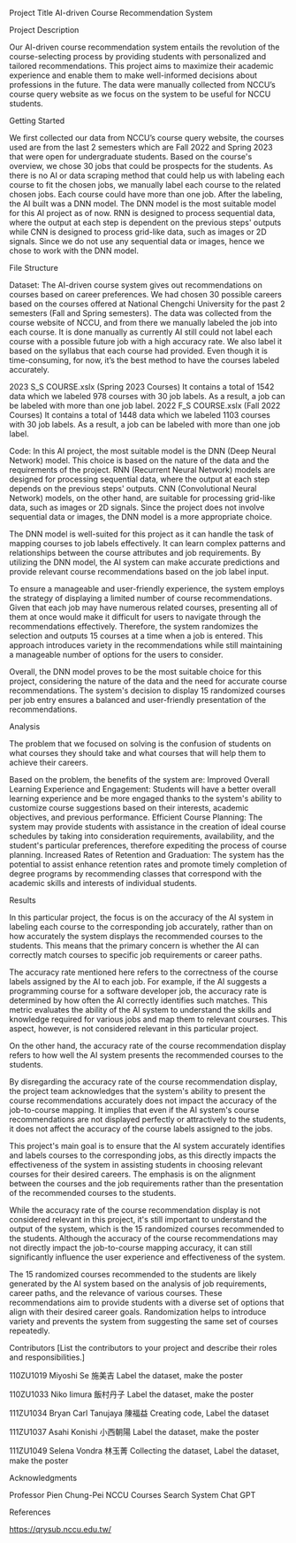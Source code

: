 Project Title
AI-driven Course Recommendation System

Project Description

Our AI-driven course recommendation system entails the revolution of the course-selecting process by providing students with personalized and tailored recommendations. This project aims to maximize their academic experience and enable them to make well-informed decisions about professions in the future. The data were manually collected from NCCU’s course query website as we focus on the system to be useful for NCCU students.

Getting Started

We first collected our data from NCCU’s course query website, the courses used are from the last 2 semesters which are Fall 2022 and Spring 2023 that were open for undergraduate students. Based on the course's overview, we chose 30 jobs that could be prospects for the students. As there is no AI or data scraping method that could help us with labeling each course to fit the chosen jobs, we manually label each course to the related chosen jobs. Each course could have more than one job. After the labeling, the AI built was a DNN model. The DNN model is the most suitable model for this AI project as of now. RNN is designed to process sequential data, where the output at each step is dependent on the previous steps' outputs while CNN is designed to process grid-like data, such as images or 2D signals. Since we do not use any sequential data or images, hence we chose to work with the DNN model.

File Structure

Dataset:
The AI-driven course system gives out recommendations on courses based on career preferences. We had chosen 30 possible careers based on the courses offered at National Chengchi University for the past 2 semesters (Fall and Spring semesters). The data was collected from the course website of NCCU, and from there we manually labeled the job into each course. It is done manually as currently AI still could not label each course with a possible future job with a high accuracy rate. We also label it based on the syllabus that each course had provided. Even though it is time-consuming, for now, it’s the best method to have the courses labeled accurately.

2023 S_S COURSE.xslx (Spring 2023 Courses)
It contains a total of 1542 data which we labeled 978 courses with 30 job labels. As a result, a job can be labeled with more than one job label. 
2022 F_S COURSE.xslx (Fall 2022 Courses)
It contains a total of 1448 data which we labeled 1103 courses with 30 job labels. As a result, a job can be labeled with more than one job label. 

Code:
In this AI project, the most suitable model is the DNN (Deep Neural Network) model. This choice is based on the nature of the data and the requirements of the project. RNN (Recurrent Neural Network) models are designed for processing sequential data, where the output at each step depends on the previous steps' outputs. CNN (Convolutional Neural Network) models, on the other hand, are suitable for processing grid-like data, such as images or 2D signals. Since the project does not involve sequential data or images, the DNN model is a more appropriate choice.

The DNN model is well-suited for this project as it can handle the task of mapping courses to job labels effectively. It can learn complex patterns and relationships between the course attributes and job requirements. By utilizing the DNN model, the AI system can make accurate predictions and provide relevant course recommendations based on the job label input.

To ensure a manageable and user-friendly experience, the system employs the strategy of displaying a limited number of course recommendations. Given that each job may have numerous related courses, presenting all of them at once would make it difficult for users to navigate through the recommendations effectively. Therefore, the system randomizes the selection and outputs 15 courses at a time when a job is entered. This approach introduces variety in the recommendations while still maintaining a manageable number of options for the users to consider.

Overall, the DNN model proves to be the most suitable choice for this project, considering the nature of the data and the need for accurate course recommendations. The system's decision to display 15 randomized courses per job entry ensures a balanced and user-friendly presentation of the recommendations.

Analysis

The problem that we focused on solving is the confusion of students on what courses they should take and what courses that will help them to achieve their careers.

Based on the problem, the benefits of the system are:
Improved Overall Learning Experience and Engagement: Students will have a better overall learning experience and be more engaged thanks to the system's ability to customize course suggestions based on their interests, academic objectives, and previous performance.
Efficient Course Planning: The system may provide students with assistance in the creation of ideal course schedules by taking into consideration requirements, availability, and the student's particular preferences, therefore expediting the process of course planning.
Increased Rates of Retention and Graduation: The system has the potential to assist enhance retention rates and promote timely completion of degree programs by recommending classes that correspond with the academic skills and interests of individual students.

Results

In this particular project, the focus is on the accuracy of the AI system in labeling each course to the corresponding job accurately, rather than on how accurately the system displays the recommended courses to the students. This means that the primary concern is whether the AI can correctly match courses to specific job requirements or career paths.

The accuracy rate mentioned here refers to the correctness of the course labels assigned by the AI to each job. For example, if the AI suggests a programming course for a software developer job, the accuracy rate is determined by how often the AI correctly identifies such matches. This metric evaluates the ability of the AI system to understand the skills and knowledge required for various jobs and map them to relevant courses. This aspect, however, is not considered relevant in this particular project.

On the other hand, the accuracy rate of the course recommendation display refers to how well the AI system presents the recommended courses to the students. 

By disregarding the accuracy rate of the course recommendation display, the project team acknowledges that the system's ability to present the course recommendations accurately does not impact the accuracy of the job-to-course mapping. It implies that even if the AI system's course recommendations are not displayed perfectly or attractively to the students, it does not affect the accuracy of the course labels assigned to the jobs.

This project's main goal is to ensure that the AI system accurately identifies and labels courses to the corresponding jobs, as this directly impacts the effectiveness of the system in assisting students in choosing relevant courses for their desired careers. The emphasis is on the alignment between the courses and the job requirements rather than the presentation of the recommended courses to the students.

While the accuracy rate of the course recommendation display is not considered relevant in this project, it's still important to understand the output of the system, which is the 15 randomized courses recommended to the students. Although the accuracy of the course recommendations may not directly impact the job-to-course mapping accuracy, it can still significantly influence the user experience and effectiveness of the system.

The 15 randomized courses recommended to the students are likely generated by the AI system based on the analysis of job requirements, career paths, and the relevance of various courses. These recommendations aim to provide students with a diverse set of options that align with their desired career goals. Randomization helps to introduce variety and prevents the system from suggesting the same set of courses repeatedly.

Contributors
[List the contributors to your project and describe their roles and responsibilities.]

110ZU1019 Miyoshi Se 施美吉
Label the dataset, make the poster

110ZU1033 Niko Iimura 飯村丹子
Label the dataset, make the poster

111ZU1034 Bryan Carl Tanujaya 陳福益
Creating code, Label the dataset

111ZU1037 Asahi Konishi 小西朝陽
Label the dataset, make the poster

111ZU1049 Selena Vondra 林玉菁
Collecting the dataset, Label the dataset, make the poster

Acknowledgments

Professor Pien Chung-Pei
NCCU Courses Search System
Chat GPT

References

https://qrysub.nccu.edu.tw/

